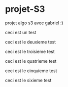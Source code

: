 # projet-S3
projet algo s3 avec gabriel :)

ceci est un test

ceci est le deuxieme test

ceci est le troisieme test

ceci est le quatrieme test

ceci est le cinquieme test

ceci est le sixieme test

